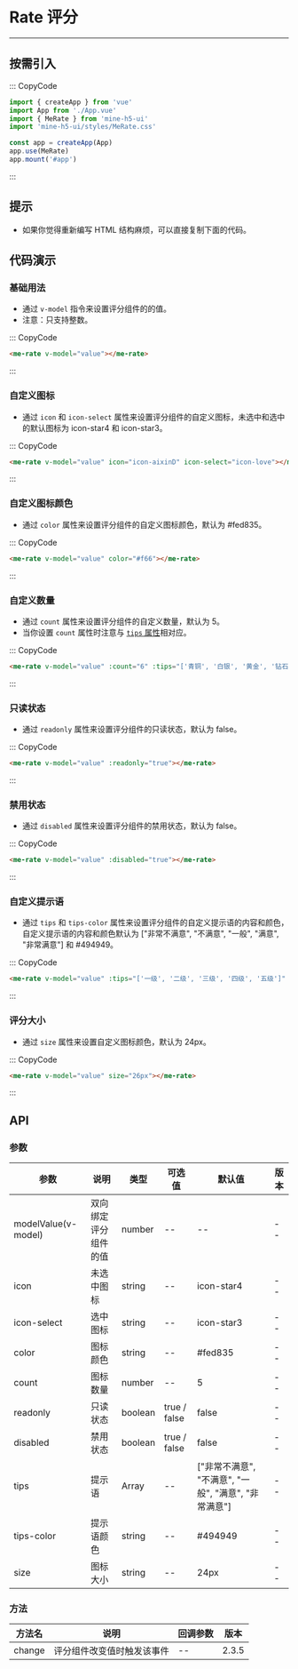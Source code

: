 # Rate 评分

---

## 按需引入

::: CopyCode

```js
import { createApp } from 'vue'
import App from './App.vue'
import { MeRate } from 'mine-h5-ui'
import 'mine-h5-ui/styles/MeRate.css'

const app = createApp(App)
app.use(MeRate)
app.mount('#app')
```

:::

## 提示

- 如果你觉得重新编写 HTML 结构麻烦，可以直接复制下面的代码。

## 代码演示

### 基础用法

- 通过 `v-model` 指令来设置评分组件的的值。
- 注意：只支持整数。

::: CopyCode

```HTML
<me-rate v-model="value"></me-rate>
```

:::

### 自定义图标

- 通过 `icon` 和 `icon-select` 属性来设置评分组件的自定义图标，未选中和选中的默认图标为 icon-star4 和 icon-star3。

::: CopyCode

```HTML
<me-rate v-model="value" icon="icon-aixinD" icon-select="icon-love"></me-rate>
```

:::

### 自定义图标颜色

- 通过 `color` 属性来设置评分组件的自定义图标颜色，默认为 #fed835。

::: CopyCode

```HTML
<me-rate v-model="value" color="#f66"></me-rate>
```

:::

### 自定义数量

- 通过 `count` 属性来设置评分组件的自定义数量，默认为 5。
- 当你设置 `count` 属性时注意与 [`tips` 属性](#tips)相对应。

::: CopyCode

```HTML
<me-rate v-model="value" :count="6" :tips="['青铜', '白银', '黄金', '钻石', '王者', '无敌']"></me-rate>
```

:::

### 只读状态

- 通过 `readonly` 属性来设置评分组件的只读状态，默认为 false。

::: CopyCode

```HTML
<me-rate v-model="value" :readonly="true"></me-rate>
```

:::

### 禁用状态

- 通过 `disabled` 属性来设置评分组件的禁用状态，默认为 false。

::: CopyCode

```HTML
<me-rate v-model="value" :disabled="true"></me-rate>
```

:::

<h3 id="tips">自定义提示语</h3>

- 通过 `tips` 和 `tips-color` 属性来设置评分组件的自定义提示语的内容和颜色，自定义提示语的内容和颜色默认为 ["非常不满意", "不满意", "一般", "满意", "非常满意"] 和 #494949。

::: CopyCode

```HTML
<me-rate v-model="value" :tips="['一级', '二级', '三级', '四级', '五级']" tips-color="#f60"></me-rate>
```

:::

### 评分大小

- 通过 `size` 属性来设置自定义图标颜色，默认为 24px。

::: CopyCode

```HTML
<me-rate v-model="value" size="26px"></me-rate>
```

:::

## API

### 参数

| 参数                | 说明                 | 类型    | 可选值       | 默认值                                               | 版本 |
| ------------------- | -------------------- | ------- | ------------ | ---------------------------------------------------- | ---- |
| modelValue(v-model) | 双向绑定评分组件的值 | number  | --           | --                                                   | --   |
| icon                | 未选中图标           | string  | --           | icon-star4                                           | --   |
| icon-select         | 选中图标             | string  | --           | icon-star3                                           | --   |
| color               | 图标颜色             | string  | --           | #fed835                                              | --   |
| count               | 图标数量             | number  | --           | 5                                                    | --   |
| readonly            | 只读状态             | boolean | true / false | false                                                | --   |
| disabled            | 禁用状态             | boolean | true / false | false                                                | --   |
| tips                | 提示语               | Array   | --           | ["非常不满意", "不满意", "一般", "满意", "非常满意"] | --   |
| tips-color          | 提示语颜色           | string  | --           | #494949                                              | --   |
| size                | 图标大小             | string  | --           | 24px                                                 | --   |

### 方法

| 方法名 | 说明                       | 回调参数 | 版本  |
| ------ | -------------------------- | -------- | ----- |
| change | 评分组件改变值时触发该事件 | --       | 2.3.5 |
